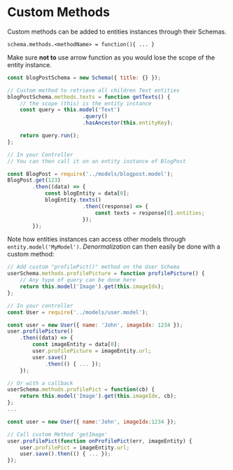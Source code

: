 # Custom Methods

Custom methods can be added to entities instances through their Schemas.

`schema.methods.<methodName> = function(){ ... }`

Make sure **not to** use arrow function as you would lose the scope of the entity instance.

```js
const blogPostSchema = new Schema({ title: {} });

// Custom method to retrieve all children Text entities
blogPostSchema.methods.texts = function getTexts() {
    // the scope (this) is the entity instance
    const query = this.model('Text')
                        .query()
                        .hasAncestor(this.entityKey);

    return query.run();
};

// In your Controller
// You can then call it on an entity instance of BlogPost

const BlogPost = require('../models/blogpost.model');
BlogPost.get(123)
        .then((data) => {
            const blogEntity = data[0];
            blogEntity.texts()
                        .then((response) => {
                            const texts = response[0].entities;
                        });
        });
```

Note how entities instances can access other models through `entity.model('MyModel')`. _Denormalization_ can then easily be done with a custom method:

```js
// Add custom "profilePict()" method on the User Schema
userSchema.methods.profilePicture = function profilePicture() {
    // Any type of query can be done here
    return this.model('Image').get(this.imageIdx);
};

// In your controller
const User = require('../models/user.model');

const user = new User({ name: 'John', imageIdx: 1234 });
user.profilePicture()
    .then((data) => {
        const imageEntity = data[0];
        user.profilePicture = imageEntity.url;
        user.save()
            .then(() { ... });
    });

// Or with a callback
userSchema.methods.profilePict = function(cb) {
    return this.model('Image').get(this.imageIdx, cb);
};
...

const user = new User({ name:'John', imageIdx:1234 });

// Call custom Method 'getImage'
user.profilePict(function onProfilePict(err, imageEntity) {
    user.profilePict = imageEntity.url;
    user.save().then(() { ... });
});
```



